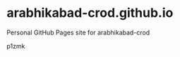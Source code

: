 # arabhikabad-crod.github.io
Personal GitHub Pages site for arabhikabad-crod



































p1zmk
